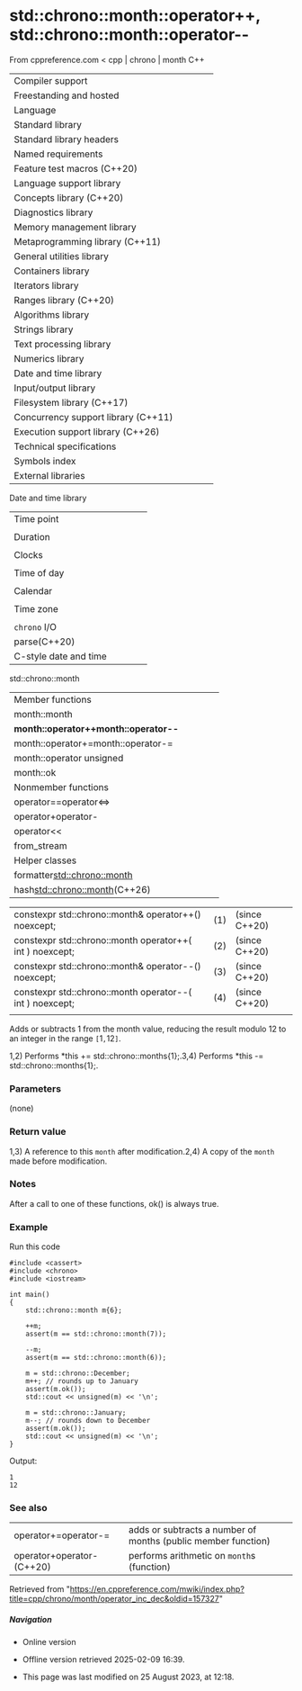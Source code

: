 # std::chrono::month::operator++, std::chrono::month::operator--

From cppreference.com
< cpp‎ | chrono‎ | month
C++

|  |  |  |  |  |
| --- | --- | --- | --- | --- |
| Compiler support | | | | |
| Freestanding and hosted | | | | |
| Language | | | | |
| Standard library | | | | |
| Standard library headers | | | | |
| Named requirements | | | | |
| Feature test macros (C++20) | | | | |
| Language support library | | | | |
| Concepts library (C++20) | | | | |
| Diagnostics library | | | | |
| Memory management library | | | | |
| Metaprogramming library (C++11) | | | | |
| General utilities library | | | | |
| Containers library | | | | |
| Iterators library | | | | |
| Ranges library (C++20) | | | | |
| Algorithms library | | | | |
| Strings library | | | | |
| Text processing library | | | | |
| Numerics library | | | | |
| Date and time library | | | | |
| Input/output library | | | | |
| Filesystem library (C++17) | | | | |
| Concurrency support library (C++11) | | | | |
| Execution support library (C++26) | | | | |
| Technical specifications | | | | |
| Symbols index | | | | |
| External libraries | | | | |

Date and time library

|  |  |  |  |  |
| --- | --- | --- | --- | --- |
| Time point | | | | |
| |  |  |  |  |  | | --- | --- | --- | --- | --- | | time_point(C++11) | | | | | | |  |  |  |  |  | | --- | --- | --- | --- | --- | | clock_time_conversion(C++20) | | | | | | |  |  |  |  |  | | --- | --- | --- | --- | --- | | clock_cast(C++20) | | | | | |
| Duration | | | | |
| |  |  |  |  |  | | --- | --- | --- | --- | --- | | duration(C++11) | | | | | |
| Clocks | | | | |
| |  |  |  |  |  | | --- | --- | --- | --- | --- | | system_clock(C++11) | | | | | | steady_clock(C++11) | | | | | | is_clock(C++20) | | | | | | |  |  |  |  |  | | --- | --- | --- | --- | --- | | utc_clock(C++20) | | | | | | tai_clock(C++20) | | | | | | high_resolution_clock(C++11) | | | | | | |  |  |  |  |  | | --- | --- | --- | --- | --- | | gps_clock(C++20) | | | | | | file_clock(C++20) | | | | | | local_t(C++20) | | | | | |
| Time of day | | | | |
| |  |  |  |  |  | | --- | --- | --- | --- | --- | | is_amis_pm(C++20)(C++20) | | | | | | |  |  |  |  |  | | --- | --- | --- | --- | --- | | make12make24(C++20)(C++20) | | | | | | |  |  |  |  |  | | --- | --- | --- | --- | --- | | hh_mm_ss(C++20) | | | | | |  | | | | | |
| Calendar | | | | |
| |  |  |  |  |  | | --- | --- | --- | --- | --- | | day(C++20) | | | | | | month(C++20) | | | | | | year(C++20) | | | | | | weekday(C++20) | | | | | | operator/(C++20) | | | | | | year_month_day(C++20) | | | | | | |  |  |  |  |  | | --- | --- | --- | --- | --- | | year_month_day_last(C++20) | | | | | | year_month_weekday(C++20) | | | | | | year_month_weekday_last(C++20) | | | | | | weekday_indexed(C++20) | | | | | | weekday_last(C++20) | | | | | | month_day(C++20) | | | | | | |  |  |  |  |  | | --- | --- | --- | --- | --- | | month_day_last(C++20) | | | | | | month_weekday(C++20) | | | | | | month_weekday_last(C++20) | | | | | | year_month(C++20) | | | | | | last_speclast(C++20)(C++20) | | | | | |
| Time zone | | | | |
| |  |  |  |  |  | | --- | --- | --- | --- | --- | | tzdb(C++20) | | | | | | tzdb_list(C++20) | | | | | | get_tzdbget_tzdb_listreload_tzdbremote_version(C++20)(C++20)(C++20)(C++20) | | | | | | sys_info(C++20) | | | | | | |  |  |  |  |  | | --- | --- | --- | --- | --- | | local_info(C++20) | | | | | | nonexistent_local_time(C++20) | | | | | | ambiguous_local_time(C++20) | | | | | | locate_zone(C++20) | | | | | | current_zone(C++20) | | | | | | time_zone(C++20) | | | | | | choose(C++20) | | | | | | |  |  |  |  |  | | --- | --- | --- | --- | --- | | zoned_traits(C++20) | | | | | | zoned_time(C++20) | | | | | | time_zone_link(C++20) | | | | | | leap_second(C++20) | | | | | | leap_second_info(C++20) | | | | | | get_leap_second_info(C++20) | | | | | |  | | | | | |
| `chrono` I/O | | | | |
| parse(C++20) | | | | |
| C-style date and time | | | | |

std::chrono::month

|  |  |  |  |  |
| --- | --- | --- | --- | --- |
| Member functions | | | | |
| month::month | | | | |
| ****month::operator++month::operator--**** | | | | |
| month::operator+=month::operator-= | | | | |
| month::operator unsigned | | | | |
| month::ok | | | | |
| Nonmember functions | | | | |
| operator==operator<=> | | | | |
| operator+operator- | | | | |
| operator<< | | | | |
| from_stream | | | | |
| Helper classes | | | | |
| formatter<std::chrono::month> | | | | |
| hash<std::chrono::month>(C++26) | | | | |

|  |  |  |
| --- | --- | --- |
| constexpr std::chrono::month& operator++() noexcept; | (1) | (since C++20) |
| constexpr std::chrono::month operator++( int ) noexcept; | (2) | (since C++20) |
| constexpr std::chrono::month& operator--() noexcept; | (3) | (since C++20) |
| constexpr std::chrono::month operator--( int ) noexcept; | (4) | (since C++20) |
|  |  |  |

Adds or subtracts 1 from the month value, reducing the result modulo 12 to an integer in the range `[`1`,`12`]`.

1,2) Performs \*this += std::chrono::months{1};.3,4) Performs \*this -= std::chrono::months{1};.

### Parameters

(none)

### Return value

1,3) A reference to this `month` after modification.2,4) A copy of the `month` made before modification.

### Notes

After a call to one of these functions, ok() is always true.

### Example

Run this code

```
#include <cassert>
#include <chrono>
#include <iostream>
 
int main()
{
    std::chrono::month m{6};
 
    ++m;
    assert(m == std::chrono::month(7));
 
    --m;
    assert(m == std::chrono::month(6));
 
    m = std::chrono::December;
    m++; // rounds up to January
    assert(m.ok());
    std::cout << unsigned(m) << '\n';
 
    m = std::chrono::January;
    m--; // rounds down to December
    assert(m.ok());
    std::cout << unsigned(m) << '\n';
}

```

Output:

```
1
12

```

### See also

|  |  |
| --- | --- |
| operator+=operator-= | adds or subtracts a number of months   (public member function) |
| operator+operator-(C++20) | performs arithmetic on `month`s   (function) |

Retrieved from "<https://en.cppreference.com/mwiki/index.php?title=cpp/chrono/month/operator_inc_dec&oldid=157327>"

##### Navigation

- Online version
- Offline version retrieved 2025-02-09 16:39.

- This page was last modified on 25 August 2023, at 12:18.